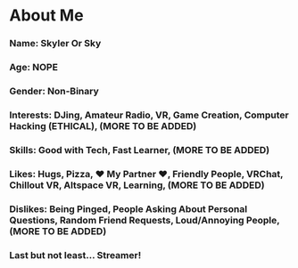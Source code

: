 <h1>About Me</h1>
<h3>Name: Skyler Or Sky</h3>
<h3>Age: NOPE</h3>
<h3>Gender: Non-Binary</h3>
<h3>Interests: DJing, Amateur Radio, VR, Game Creation, Computer Hacking (ETHICAL), (MORE TO BE ADDED) </h3>
<h3>Skills: Good with Tech, Fast Learner, (MORE TO BE ADDED) </h3>
<h3>Likes: Hugs, Pizza, ❤ My Partner ❤, Friendly People, VRChat, Chillout VR, Altspace VR, Learning, (MORE TO BE ADDED)</h3>
<h3>Dislikes: Being Pinged, People Asking About Personal Questions, Random Friend Requests, Loud/Annoying People, (MORE TO BE ADDED)</h3>
<h3>Last but not least... Streamer!</h3>
